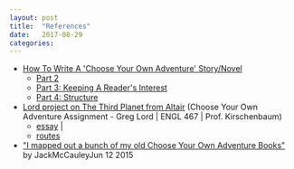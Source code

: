 ```yaml
---
layout: post
title:  "References"
date:   2017-08-29
categories: 
---
```


-  [How To Write A 'Choose Your Own Adventure' Story/Novel](http://blog.karenwoodward.org/2014/06/how-to-write-choose-your-own-adventure.html)
   -  [Part 2](http://blog.karenwoodward.org/2016/09/how-to-write-choose-your-own-adventure.html)
   -  [Part 3: Keeping A Reader's Interest](http://blog.karenwoodward.org/2016/09/how-to-write-choose-your-own-adventure_28.html)
   -  [Part 4: Structure](http://blog.karenwoodward.org/2016/10/how-to-write-choose-your-own-adventure.html)
-  [Lord project on The Third Planet from Altair](http://www.ethblue.com/cyoa/) (Choose Your Own Adventure Assignment - Greg Lord | ENGL 467 | Prof. Kirschenbaum)
   -  [essay](http://www.ethblue.com/cyoa/essay.html) | 
   -  [routes](http://www.ethblue.com/cyoa/routes.html)
-  ["I mapped out a bunch of my old Choose Your Own Adventure Books"](http://imgur.com/gallery/3LnDb) by JackMcCauleyJun 12 2015